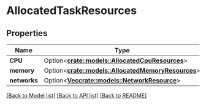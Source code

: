 # AllocatedTaskResources

## Properties

Name | Type | Description | Notes
------------ | ------------- | ------------- | -------------
**CPU** | Option<[**crate::models::AllocatedCpuResources**](AllocatedCpuResources.md)> |  | [optional]
**memory** | Option<[**crate::models::AllocatedMemoryResources**](AllocatedMemoryResources.md)> |  | [optional]
**networks** | Option<[**Vec<crate::models::NetworkResource>**](NetworkResource.md)> |  | [optional]

[[Back to Model list]](../README.md#documentation-for-models) [[Back to API list]](../README.md#documentation-for-api-endpoints) [[Back to README]](../README.md)


